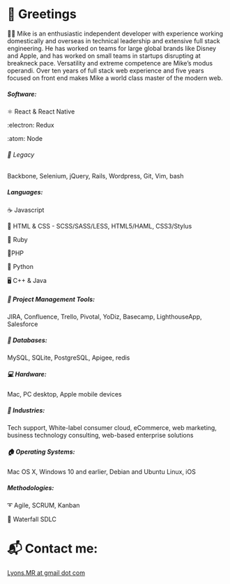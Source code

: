 # :vulcan_salute: Greetings
:man_technologist: Mike is an enthusiastic independent developer with experience working domestically and overseas in technical leadership and extensive full stack engineering. He has worked on teams for large global brands like Disney and Apple, and has worked on small teams in startups disrupting at breakneck pace. Versatility and extreme competence are Mike’s modus operandi. Over ten years of full stack web experience and five years focused on front end makes Mike a world class master of the modern web.

##### Software:
:atom_symbol: React & React Native

:electron: Redux

:atom: Node

###### :book: Legacy 
Backbone, Selenium, jQuery, Rails, Wordpress, Git, Vim, bash

##### Languages: 
:coffee: Javascript

:memo: HTML & CSS - SCSS/SASS/LESS, HTML5/HAML, CSS3/Stylus

:gem: Ruby

:elephant:PHP

:snake: Python

:desktop_computer: C++ & Java

##### :office: Project Management Tools:
JIRA, Confluence, Trello, Pivotal, YoDiz, Basecamp, LighthouseApp, Salesforce

##### :floppy_disk: Databases: 
MySQL, SQLite, PostgreSQL, Apigee, redis

##### :computer: Hardware: 
Mac, PC desktop, Apple mobile devices

##### :necktie: Industries: 
Tech support, White-label consumer cloud, eCommerce, web marketing, business technology consulting, web-based enterprise solutions

##### :house: Operating Systems: 
Mac OS X, Windows 10 and earlier, Debian and Ubuntu Linux, iOS

##### Methodologies: 
:curly_loop: Agile, SCRUM, Kanban

:book: Waterfall SDLC

# :mailbox_with_mail: Contact me: 
[Lyons.MR at gmail dot com](mailto:lyons.mr@gmail.com)
